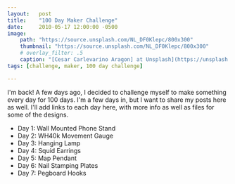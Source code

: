 ```yaml
---
layout:   post
title:    "100 Day Maker Challenge"
date:     2010-05-17 12:00:00 -0500
image:
    path: "https://source.unsplash.com/NL_DF0Klepc/800x300"
    thumbnail: "https://source.unsplash.com/NL_DF0Klepc/800x300"
    # overlay_filter: .5
    caption: "[Cesar Carlevarino Aragon] at Unsplash](https://unsplash.com/photos/NL_DF0Klepc)"
tags: [challenge, maker, 100 day challenge]

---
```

I'm back! A few days ago, I decided to challenge myself to make something every day for 100 days. I'm a few days in, but I want to share my posts here as well. I'll add links to each day here, with more info as well as files for some of the designs.

* Day 1: Wall Mounted Phone Stand
* Day 2: WH40k Movement Gauge
* Day 3: Hanging Lamp
* Day 4: Squid Earrings
* Day 5: Map Pendant
* Day 6: Nail Stamping Plates
* Day 7: Pegboard Hooks